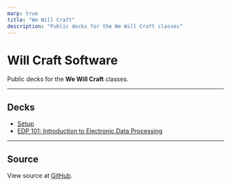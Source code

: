```yaml
---
marp: true
title: "We Will Craft"
description: "Public decks for the We Will Craft classes"
---
```


# Will Craft Software

Public decks for the **We Will Craft** classes.

---

## Decks

-   [Setup](./setup)
-   [EDP 101: Introduction to Electronic Data Processing](./edp101)

---

## Source

View source at [GitHub](https://github.com/wewillcraft/decks).
